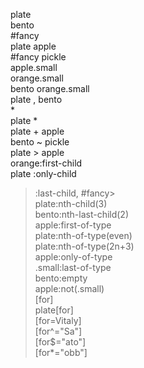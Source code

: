 plate  
bento  
#fancy  
plate apple  
#fancy pickle  
apple.small  
orange.small  
bento orange.small  
plate , bento  
*  
plate *  
plate + apple  
bento ~ pickle  
plate > apple  
orange:first-child  
plate :only-child  
>:last-child, #fancy>  
plate:nth-child(3)  
bento:nth-last-child(2)  
apple:first-of-type  
plate:nth-of-type(even)  
plate:nth-of-type(2n+3)  
apple:only-of-type  
.small:last-of-type  
bento:empty  
apple:not(.small)  
[for]  
plate[for]  
[for=Vitaly]  
[for^="Sa"]  
[for$="ato"]  
[for*="obb"]  
